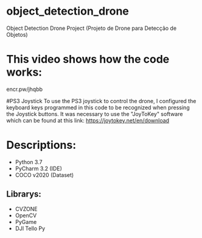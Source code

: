 # object_detection_drone
 Object Detection Drone Project (Projeto de Drone para Detecção de Objetos)

# This video shows how the code works:
encr.pw/jhqbb

#PS3 Joystick
To use the PS3 joystick to control the drone, I configured the keyboard keys programmed in
this code to be recognized when pressing the Joystick buttons. It was necessary to use the 
"JoyToKey" software which can be found at this link:
https://joytokey.net/en/download

# Descriptions:

- Python 3.7
- PyCharm 3.2 (IDE)
- COCO v2020 (Dataset)

## Librarys:
- CVZONE
- OpenCV
- PyGame
- DJI Tello Py